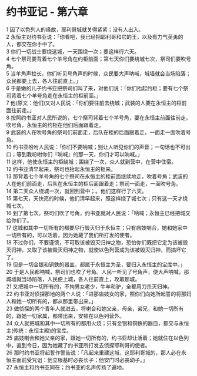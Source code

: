 # 约书亚记 - 第六章
  
 1 因了以色列人的缘故，耶利哥城就关得紧紧；没有人出入。  
 2 永恒主对约书亚说：「你看吧，我已经把耶利哥和它的王，以及有力气英勇的人，都交在你手中了。  
 3 你们一切战士要绕这城，一天围绕一次；要这样行六天。  
 4 七个祭司要背着七个羊号角在约柜前面；第七天你们要绕城七次，祭司们要吹号角。  
 5 当羊角声拉长，你们听见号角声的时候，众民要大声呐喊，城墙就会当场陷落；众民都要上去，各人往前直上。」  
 6 于是嫩的儿子约书亚把祭司们叫了来，对他们说：「你们抬起约柜；要有七个祭司背着七个羊号角走在永恒主的柜前面。」  
 7 他(原文：他们)又对人民说：「你们要往前去绕城；武装的人要在永恒主的柜前面往前走。」  
 8 按照约书亚对人民所说的，七个祭司背着七个羊号角，要在永恒主前面往前走，吹号角，永恒主的约柜在他们后面跟着走。  
 9 武装的人在吹号角的祭司们前面走，后队在柜的后面跟着走，一面走一面吹着号角。  
 10 约书亚吩咐人民说：「你们不要呐喊；别让人听见你们的声音；一句话也不可出口；等到我吩咐你们『呐喊』的那一天，你们才可以呐喊。」  
 11 这样，他使永恒主的柜绕城；围绕了一次，众人就到营中，在营中住宿。  
 12 约书亚清早起来，祭司也抬起永恒主的柜来。  
 13 那背着七个羊号角的七个祭司在永恒主的柜前面继续地走，吹着号角；武装的人在他们前面走，后队在永恒主的柜后面跟着走；祭司一面走，一面吹号角。  
 14 第二天众人绕城一次，就回到营中；。他们这样行了六天。  
 15 第七天，天快亮的时候，他们清早起来，照这样绕了城七次；只有这一天才绕城七次。  
 16 到了第七次，祭司们吹了号角，约书亚就对人民说：「呐喊；永恒主已经把城交给你们了。  
 17 这城和其中一切所有的都要尽行毁灭归于永恒主；只有庙妓喇合，她和她家中一切所有的，可以活着，因为她藏了我们所打发的使者。  
 18 不过你们，不要谨慎，不可取该被毁灭归神之物，恐怕你们既把它定为该被毁灭归神，又取了该被毁灭归神之物，就使以色列营成为该被毁灭归神，而搞坏它了。  
 19 但是一切金银和铜鉄的器皿，都属于永恒主为圣，要归入永恒主的宝库中。」  
 20 于是人民都呐喊，祭司们也吹了号角。人民一听见了号角声，便大声呐喊，那城墙就当场陷落，人民便上城，各人往前直上，攻取那城。  
 21 又把城中一切所有的，不拘男女老少，牛羊和驴，全都用刀杀灭归神。  
 22 约书亚对侦探那地的两个人说：「进那庙妓女的家，照你们向她所起誓的将那妇人和她一切所有的，都从那里带出来。」  
 23 做侦探的两个青年人就进去，将喇合和她父亲，母亲，弟兄，和她一切所有的，跟她一切家属，都带出来，安顿在以色列营外。  
 24 众人就把城和其中一切所有的都用火烧；只有金银和铜鉄的器皿，都交与永恒主(传统：永恒主殿)的宝库。  
 25 庙妓喇合和她父亲的家，跟她一切所有的，约书亚却让活着；她就住在以色列中，直到今日，因为她藏了约书亚所打发去侦探耶利哥的使者。  
 26 那时约书亚将起誓作警告说：「凡起来重建这城，这耶利哥城的，那人必在永恒主面前受咒诅：他立根基时必丧长子；他安门时必丧幼子。」  
 27 永恒主和约书亚同在；约书亚的名声传扬了遍地。